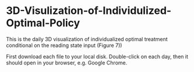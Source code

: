 # 3D-Visulization-of-Individulized-Optimal-Policy
This is the daily 3D visualization of individualized optimal treatment conditional on the reading state input (Figure 7))

First download each file to your local disk. 
Double-click on each day, then it should open in your browser, e.g. Google Chrome.

